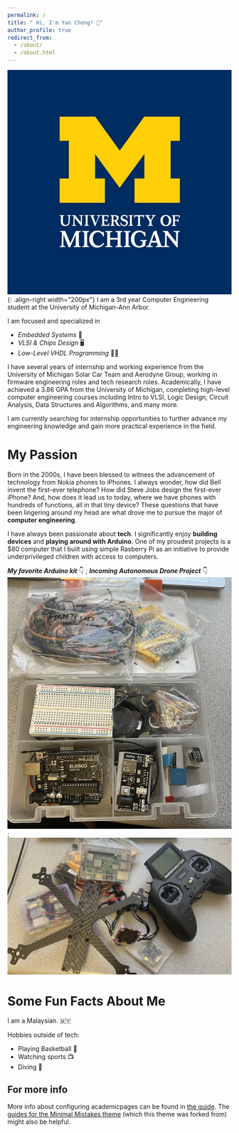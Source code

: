 ```yaml
---
permalink: /
title: " Hi, I'm Yan Cheng! 👋"
author_profile: true
redirect_from: 
  - /about/
  - /about.html
---
```


![Michigan](/images/michigan.jpg){: .align-right width="200px"}
I am a 3rd year Computer Engineering student at the University of Michigan-Ann Arbor. 

I am focused and specialized in 
- *Embedded Systems* 📲
- *VLSI & Chips Design* 🖥️
- *Low-Level VHDL Programming* 🧑‍💻

I have several years of internship and working experience from the University of Michigan Solar Car Team and Aerodyne Group, working in firmware engineering roles and tech research roles. Academically, I have achieved a 3.86 GPA from the University of Michigan, completing high-level computer engineering courses including Intro to VLSI, Logic Design, Circuit Analysis, Data Structures and Algorithms, and many more.

I am currently searching for internship opportunities to further advance my engineering knowledge and gain more practical experience in the field.

My Passion
======

Born in the 2000s,  I have been blessed to witness the advancement of technology from Nokia phones to iPhones. I always wonder, how did Bell invent the first-ever telephone? How did Steve Jobs design the first-ever iPhone? And, how does it lead us to today, where we have phones with hundreds of functions, all in that tiny device? These questions that have been lingering around my head are what drove me to pursue the major of **computer engineering**.

I have always been passionate about **tech**. I significantly enjoy **building devices** and **playing around with Arduino**. One of my proudest projects is a $80 computer that I built using simple Rasberry Pi as an initiative to provide underprivileged children with access to computers.


***My favorite Arduino kit*** 👇  ; ***Incoming Autonomous Drone Project*** 👇
![Arduino Kit](/images/arduinokit.jpg); ![Drone Project](/images/drone.jpg)

Some Fun Facts About Me
======
I am a Malaysian. 🇲🇾

Hobbies outside of tech:
- Playing Basketball 🏀
- Watching sports 📺
- Diving 🤿



For more info
------
More info about configuring academicpages can be found in [the guide](https://academicpages.github.io/markdown/). The [guides for the Minimal Mistakes theme](https://mmistakes.github.io/minimal-mistakes/docs/configuration/) (which this theme was forked from) might also be helpful.
